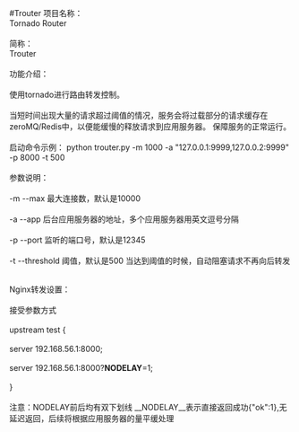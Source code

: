 #Trouter
项目名称：<br />
Tornado Router<br /><br />
简称：<br />
Trouter<br /><br />
功能介绍：<br /><br />
使用tornado进行路由转发控制。<br /><br />
当短时间出现大量的请求超过阈值的情况，服务会将过载部分的请求缓存在zeroMQ/Redis中，以便能缓慢的释放请求到应用服务器。
保障服务的正常运行。
<br /><br />
启动命令示例：
python trouter.py -m 1000 -a "127.0.0.1:9999,127.0.0.2:9999" -p 8000 -t 500
<br /><br />
参数说明：<br /><br />
-m --max 最大连接数，默认是10000<br /><br />
-a --app 后台应用服务器的地址，多个应用服务器用英文逗号分隔<br /><br />
-p --port 监听的端口号，默认是12345<br /><br />
-t --threshold 阈值，默认是500 当达到阈值的时候，自动阻塞请求不再向后转发<br /><br />

Nginx转发设置：
<br /><br />
接受参数方式
<br /><br />
upstream test {<br /><br />
    server 192.168.56.1:8000;<br /><br />
    server 192.168.56.1:8000?__NODELAY__=1;<br /><br />
}
<br /><br />
注意：NODELAY前后均有双下划线
\_\_NODELAY\_\_表示直接返回成功{"ok":1},无延迟返回，后续将根据应用服务器的量平缓处理